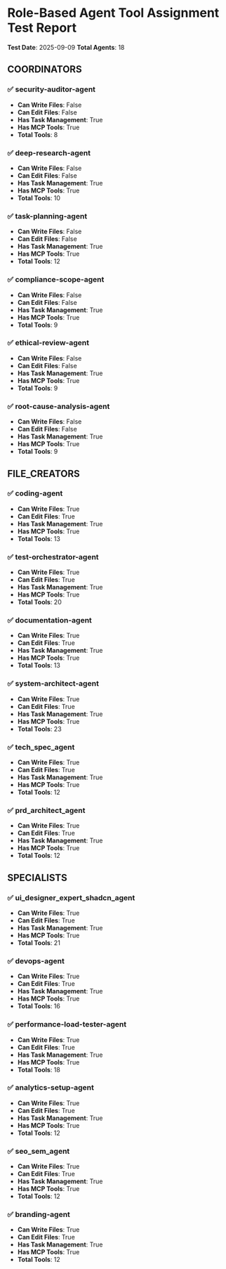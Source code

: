 # Role-Based Agent Tool Assignment Test Report
**Test Date**: 2025-09-09
**Total Agents**: 18

## COORDINATORS

### ✅ security-auditor-agent
- **Can Write Files**: False
- **Can Edit Files**: False
- **Has Task Management**: True
- **Has MCP Tools**: True
- **Total Tools**: 8

### ✅ deep-research-agent
- **Can Write Files**: False
- **Can Edit Files**: False
- **Has Task Management**: True
- **Has MCP Tools**: True
- **Total Tools**: 10

### ✅ task-planning-agent
- **Can Write Files**: False
- **Can Edit Files**: False
- **Has Task Management**: True
- **Has MCP Tools**: True
- **Total Tools**: 12

### ✅ compliance-scope-agent
- **Can Write Files**: False
- **Can Edit Files**: False
- **Has Task Management**: True
- **Has MCP Tools**: True
- **Total Tools**: 9

### ✅ ethical-review-agent
- **Can Write Files**: False
- **Can Edit Files**: False
- **Has Task Management**: True
- **Has MCP Tools**: True
- **Total Tools**: 9

### ✅ root-cause-analysis-agent
- **Can Write Files**: False
- **Can Edit Files**: False
- **Has Task Management**: True
- **Has MCP Tools**: True
- **Total Tools**: 9

## FILE_CREATORS

### ✅ coding-agent
- **Can Write Files**: True
- **Can Edit Files**: True
- **Has Task Management**: True
- **Has MCP Tools**: True
- **Total Tools**: 13

### ✅ test-orchestrator-agent
- **Can Write Files**: True
- **Can Edit Files**: True
- **Has Task Management**: True
- **Has MCP Tools**: True
- **Total Tools**: 20

### ✅ documentation-agent
- **Can Write Files**: True
- **Can Edit Files**: True
- **Has Task Management**: True
- **Has MCP Tools**: True
- **Total Tools**: 13

### ✅ system-architect-agent
- **Can Write Files**: True
- **Can Edit Files**: True
- **Has Task Management**: True
- **Has MCP Tools**: True
- **Total Tools**: 23

### ✅ tech_spec_agent
- **Can Write Files**: True
- **Can Edit Files**: True
- **Has Task Management**: True
- **Has MCP Tools**: True
- **Total Tools**: 12

### ✅ prd_architect_agent
- **Can Write Files**: True
- **Can Edit Files**: True
- **Has Task Management**: True
- **Has MCP Tools**: True
- **Total Tools**: 12

## SPECIALISTS

### ✅ ui_designer_expert_shadcn_agent
- **Can Write Files**: True
- **Can Edit Files**: True
- **Has Task Management**: True
- **Has MCP Tools**: True
- **Total Tools**: 21

### ✅ devops-agent
- **Can Write Files**: True
- **Can Edit Files**: True
- **Has Task Management**: True
- **Has MCP Tools**: True
- **Total Tools**: 16

### ✅ performance-load-tester-agent
- **Can Write Files**: True
- **Can Edit Files**: True
- **Has Task Management**: True
- **Has MCP Tools**: True
- **Total Tools**: 18

### ✅ analytics-setup-agent
- **Can Write Files**: True
- **Can Edit Files**: True
- **Has Task Management**: True
- **Has MCP Tools**: True
- **Total Tools**: 12

### ✅ seo_sem_agent
- **Can Write Files**: True
- **Can Edit Files**: True
- **Has Task Management**: True
- **Has MCP Tools**: True
- **Total Tools**: 12

### ✅ branding-agent
- **Can Write Files**: True
- **Can Edit Files**: True
- **Has Task Management**: True
- **Has MCP Tools**: True
- **Total Tools**: 12
